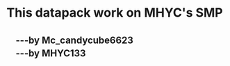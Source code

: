 This datapack work on MHYC's SMP<br>
=================================
　---by Mc_candycube6623<br>
　---by MHYC133<br>
---------------------------------
<!--`MHYC`133[测试](http://mhychat.eu.org "mhychat")-->
<!--注释-->